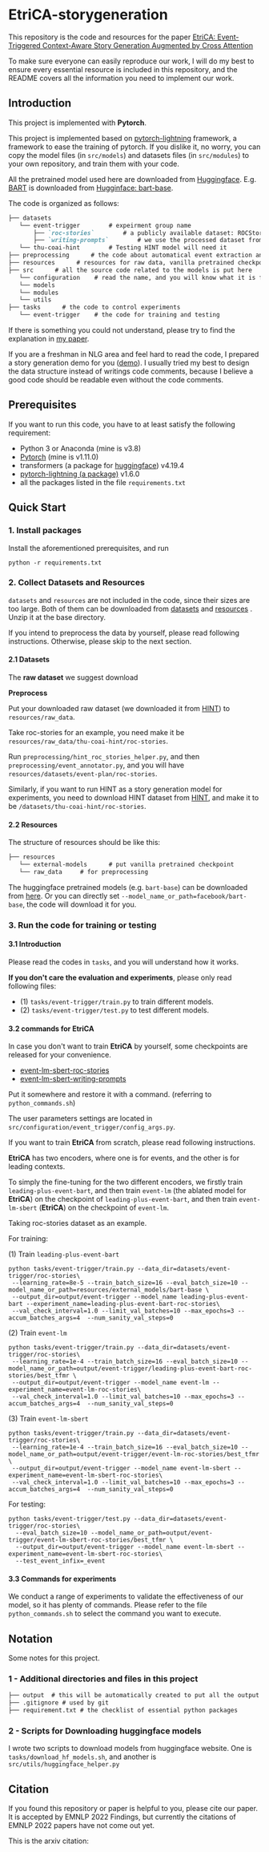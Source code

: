 # EtriCA-storygeneration
This repository is the code and resources for the paper [EtriCA: Event-Triggered Context-Aware Story Generation Augmented by Cross Attention]() 

To make sure everyone can easily reproduce our work, I will do my best to ensure every essential resource is included in this repository, and the README covers all the information you need to implement our work.

## Introduction
This project is implemented with **Pytorch**.

This project is implemented based on [pytorch-lightning](https://www.pytorchlightning.ai/) framework, a framework to ease the training of pytorch. If you dislike it, no worry, you can copy the model files (in `src/models`) and datasets files (in `src/modules`) to your own repository, and train them with your code.

All the pretrained model used here are downloaded from [Huggingface](https://huggingface.co/docs). E.g. [BART](https://aclanthology.org/2020.acl-main.703.pdf) is downloaded from [Hugginface: bart-base](https://huggingface.co/facebook/bart-base).

The code is organized as follows:
```markdown
├── datasets
   └── event-trigger		# expeirment group name
       ├── `roc-stories`        # a publicly available dataset: ROCStories
       ├── `writing-prompts`        # we use the processed dataset from HINT(from a paper)
   └── thu-coai-hint		# Testing HINT model will need it
├── preprocessing      # the code about automatical event extraction and event planning
├── resources      # resources for raw data, vanilla pretrained checkpoint, and so on.
├── src      # all the source code related to the models is put here
   └── configuration	# read the name, and you will know what it is for.
   └── models	
   └── modules	
   └── utils	
├── tasks      # the code to control experiments
   └── event-trigger 	# the code for training and testing
```
If there is something you could not understand, please try to find the explanation in [my paper]().

If you are a freshman in NLG area and feel hard to read the code, I prepared a story generation demo for you ([demo](https://github.com/tangg555/story-generation-demo)). 
I usually tried my best to design the data structure instead of writings code comments, because I believe a good code should be readable even without the code comments.

## Prerequisites
If you want to run this code, you have to at least satisfy the following requirement:
- Python 3 or Anaconda (mine is v3.8)
- [Pytorch](https://pytorch.org/) (mine is v1.11.0)
- transformers (a package for [huggingface](https://huggingface.co/facebook/bart-base)) v4.19.4
- [pytorch-lightning (a package)](https://www.pytorchlightning.ai/) v1.6.0
- all the packages listed in the file `requirements.txt` 

## Quick Start

### 1. Install packages
Install the aforementioned prerequisites, and run
```shell
python -r requirements.txt
```

### 2. Collect Datasets and Resources

`datasets` and `resources` are not included in the code, since their sizes are too large. 
Both of them can be downloaded from [datasets](https://www.dropbox.com/s/b007zce28ou52va/datasets.zip?dl=0)
and [resources](https://www.dropbox.com/s/wr9sxhhu4qteq2t/resources.zip?dl=0) . 
Unzip it at the base directory.

If you intend to preprocess the data by yourself, please read following instructions. Otherwise, please skip to the next section.

#### 2.1 Datasets

The **raw dataset** we suggest download

**Preprocess**

Put your downloaded raw dataset (we downloaded it from [HINT](https://github.com/thu-coai/HINT)) to `resources/raw_data`. 

Take roc-stories for an example, you need make it be `resources/raw_data/thu-coai-hint/roc-stories`.

Run `preprocessing/hint_roc_stories_helper.py`, and then `preprocessing/event_annotator.py`, and you will have `resources/datasets/event-plan/roc-stories`.

Similarly, if you want to run HINT as a story generation model for experiments, you need to download HINT dataset from [HINT](https://github.com/thu-coai/HINT), and make it to be `/datasets/thu-coai-hint/roc-stories`.

#### 2.2 Resources

The structure of resources should be like this:
```markdown
├── resources
   └── external-models		# put vanilla pretrained checkpoint
   └── raw_data		# for preprocessing
```
The huggingface pretrained models (e.g. `bart-base`) can be downloaded from [here](https://huggingface.co/facebook/bart-base). Or you can directly set `--model_name_or_path=facebook/bart-base`, the code will download it for you.

### 3. Run the code for training or testing

#### 3.1 Introduction

Please read the codes in `tasks`, and you will understand how it works.

**If you don't care the evaluation and experiments**, please only read following files:
- (1) `tasks/event-trigger/train.py` to train different models.
- (2) `tasks/event-trigger/test.py` to test different models.

#### 3.2  commands for EtriCA

In case you don't want to train **EtriCA** by yourself, some checkpoints are released for your convenience. 
- [event-lm-sbert-roc-stories](https://www.dropbox.com/s/uvbiwrm3ab2dgez/event-lm-sbert-roc-stories.tar.gz?dl=0)
- [event-lm-sbert-writing-prompts](https://www.dropbox.com/s/ehhox1hf6r24im7/event-lm-sbert-writing-prompts.tar.gz?dl=0)

Put it somewhere and restore it with a command. (referring to `python_commands.sh`)

The user parameters settings are located in 
`src/configuration/event_trigger/config_args.py`.

If you want to train **EtriCA** from scratch, please read following instructions.

**EtriCA** has two encoders, where one is for events, and the other is for leading contexts.

To simply the fine-tuning for the two different encoders, 
we firstly train `leading-plus-event-bart`, and then train 
`event-lm` (the ablated model for **EtriCA**) on the checkpoint of 
`leading-plus-event-bart`, and then train `event-lm-sbert` (**EtriCA**) on the 
checkpoint of `event-lm`.

Taking roc-stories dataset as an example.

For training:

(1) Train `leading-plus-event-bart`
```shell
python tasks/event-trigger/train.py --data_dir=datasets/event-trigger/roc-stories\
 --learning_rate=8e-5 --train_batch_size=16 --eval_batch_size=10 --model_name_or_path=resources/external_models/bart-base \
 --output_dir=output/event-trigger --model_name leading-plus-event-bart --experiment_name=leading-plus-event-bart-roc-stories\
 --val_check_interval=1.0 --limit_val_batches=10 --max_epochs=3 --accum_batches_args=4  --num_sanity_val_steps=0
```

(2) Train `event-lm`
```shell
python tasks/event-trigger/train.py --data_dir=datasets/event-trigger/roc-stories\
 --learning_rate=1e-4 --train_batch_size=16 --eval_batch_size=10 --model_name_or_path=output/event-trigger/leading-plus-event-bart-roc-stories/best_tfmr \
 --output_dir=output/event-trigger --model_name event-lm --experiment_name=event-lm-roc-stories\
 --val_check_interval=1.0 --limit_val_batches=10 --max_epochs=3 --accum_batches_args=4  --num_sanity_val_steps=0
```

(3) Train `event-lm-sbert`
```shell
python tasks/event-trigger/train.py --data_dir=datasets/event-trigger/roc-stories\
 --learning_rate=1e-4 --train_batch_size=16 --eval_batch_size=10 --model_name_or_path=output/event-trigger/event-lm-roc-stories/best_tfmr \
 --output_dir=output/event-trigger --model_name event-lm-sbert --experiment_name=event-lm-sbert-roc-stories\
 --val_check_interval=1.0 --limit_val_batches=10 --max_epochs=3 --accum_batches_args=4  --num_sanity_val_steps=0
```


For testing:
```shell
python tasks/event-trigger/test.py --data_dir=datasets/event-trigger/roc-stories\
  --eval_batch_size=10 --model_name_or_path=output/event-trigger/event-lm-sbert-roc-stories/best_tfmr \
  --output_dir=output/event-trigger --model_name event-lm-sbert --experiment_name=event-lm-sbert-roc-stories\
  --test_event_infix=_event
```

#### 3.3 Commands for experiments

We conduct a range of experiments to validate the effectiveness of our model, 
so it has plenty of commands. Please refer to the file `python_commands.sh` 
to select the command you want to execute.

## Notation
Some notes for this project.
### 1 - Additional directories and files in this project
```markdown
├── output  # this will be automatically created to put all the output stuff including checkpoints and generated text
├── .gitignore # used by git
├── requirement.txt # the checklist of essential python packages 
```
### 2 - Scripts for Downloading huggingface models
I wrote two scripts to download models from huggingface website.
One is `tasks/download_hf_models.sh`, and another is `src/utils/huggingface_helper.py`

## Citation
If you found this repository or paper is helpful to you, please cite our paper. It is accepted by EMNLP 2022 Findings, but currently the citations of EMNLP 2022 papers have not come out yet.

This is the arxiv citation:
```angular2

```

